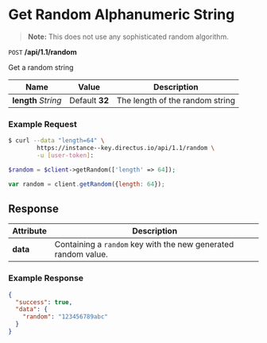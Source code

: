 # Get Random Alphanumeric String

> **Note:** This does not use any sophisticated random algorithm.

<span class="request">`POST` **/api/1.1/random**</span>

<span class="description">Get a random string</span>

<span class="arguments">Name</span> | Value | Description
------------------ | ----- | -----------
**length** _String_  |  <span class="default">Default **32**</span>  |  The length of the random string

### Example Request

```bash
$ curl --data "length=64" \
        https://instance--key.directus.io/api/1.1/random \
        -u [user-token]:
```

```php
$random = $client->getRandom(['length' => 64]);
```

```javascript
var random = client.getRandom({length: 64});
```

## Response

<span class="attributes">Attribute</span> | Description
------|------------
<span class="custom">**data**</span> | Containing a `random` key with the new generated random value.

### Example Response

```json
{
  "success": true,
  "data": {
    "random": "123456789abc"
  }
}
```
